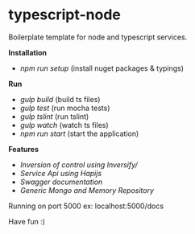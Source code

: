 # typescript-node

Boilerplate template for node and typescript services.

**Installation**

* *npm run setup* (install nuget packages & typings)

**Run**

* *gulp build* (build ts files)
* *gulp test* (run mocha tests)
* *gulp tslint* (run tslint)
* *gulp watch* (watch ts files)
* *npm run start* (start the application)

**Features**

* *Inversion of control using Inversify/*
* *Service Api using Hapijs*
* *Swagger documentation*
* *Generic Mongo and Memory Repository*


Running on port 5000 ex: localhost:5000/docs

Have fun :)

